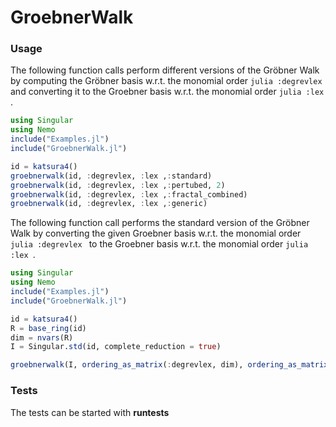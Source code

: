# GroebnerWalk

### Usage

The following function calls perform different versions of the Gröbner Walk by computing the Gröbner basis w.r.t. the monomial order ```julia :degrevlex``` and converting it to the Groebner basis w.r.t. the monomial order ```julia :lex ```.

```julia
using Singular
using Nemo
include("Examples.jl")
include("GroebnerWalk.jl")

id = katsura4()
groebnerwalk(id, :degrevlex, :lex ,:standard)
groebnerwalk(id, :degrevlex, :lex ,:pertubed, 2)
groebnerwalk(id, :degrevlex, :lex ,:fractal_combined)
groebnerwalk(id, :degrevlex, :lex ,:generic)
```

The following function call performs the standard version of the Gröbner Walk by converting the given Groebner basis w.r.t. the monomial order ```julia :degrevlex ``` to the Groebner basis w.r.t. the monomial order ```julia :lex ```.

```julia
using Singular
using Nemo
include("Examples.jl")
include("GroebnerWalk.jl")

id = katsura4()
R = base_ring(id)
dim = nvars(R)
I = Singular.std(id, complete_reduction = true)

groebnerwalk(I, ordering_as_matrix(:degrevlex, dim), ordering_as_matrix(:lex, dim), :standard)

```

### Tests

The tests can be started with **runtests**
